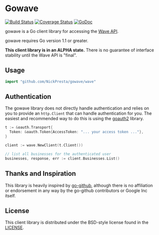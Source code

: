 # Gowave

[![Build Status](https://travis-ci.org/nickpresta/gowave.png?branch=master)](https://travis-ci.org/nickpresta/gowave)
[![Coverage Status](https://coveralls.io/repos/nickpresta/gowave/badge.png?branch=master)](https://coveralls.io/r/nickpresta/gowave?branch=master)
[![GoDoc](https://godoc.org/github.com/nickpresta/gowave/wave?status.png)](https://godoc.org/github.com/nickpresta/gowave/wave)

gowave is a Go client library for accessing the [Wave API](https://developer.waveapps.com).

gowave requires Go version 1.1 or greater.

**This client library is in an ALPHA state.** There is no guarantee of interface stability until the Wave API is "final".

## Usage

```go
import "github.com/NickPresta/gowave/wave"
```

## Authentication

The gowave library does not directly handle authentication and relies on you to provide an `http.Client` that can handle authentication for you.
The easiest and recommended way to do this is using the [goauth2](https://code.google.com/p/goauth2/) library.

```go
t := &oauth.Transport{
  Token: &oauth.Token{AccessToken: "... your access token ..."},
}

client := wave.NewClient(t.Client())

// list all businesses for the authenticated user
businesses, response, err := client.Businesses.List()
```

## Thanks and Inspiration

This library is heavily inspired by [go-github](https://github.com/google/go-github), although there is no affiliation
or endorsement in any way by the go-github contributors or Google Inc itself.

## License

This client library is distributed under the BSD-style license found in the [LICENSE](./LICENSE).
